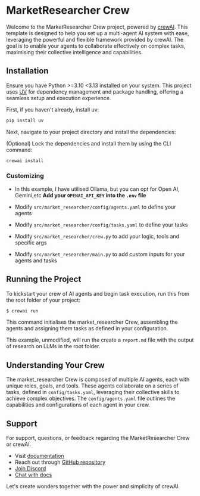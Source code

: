 # MarketResearcher Crew

Welcome to the MarketResearcher Crew project, powered by [crewAI](https://crewai.com). This template is designed to help you set up a multi-agent AI system with ease, leveraging the powerful and flexible framework provided by crewAI. The goal is to enable your agents to collaborate effectively on complex tasks, maximising their collective intelligence and capabilities.

## Installation

Ensure you have Python >=3.10 <3.13 installed on your system. This project uses [UV](https://docs.astral.sh/uv/) for dependency management and package handling, offering a seamless setup and execution experience.

First, if you haven't already, install uv:

```bash
pip install uv
```

Next, navigate to your project directory and install the dependencies:

(Optional) Lock the dependencies and install them by using the CLI command:
```bash
crewai install
```
### Customizing
- In this example, I have utilised Ollama, but you can opt for Open AI, Gemini,etc
**Add your `OPENAI_API_KEY` into the `.env` file**

- Modify `src/market_researcher/config/agents.yaml` to define your agents
- Modify `src/market_researcher/config/tasks.yaml` to define your tasks
- Modify `src/market_researcher/crew.py` to add your logic, tools and specific args
- Modify `src/market_researcher/main.py` to add custom inputs for your agents and tasks

## Running the Project

To kickstart your crew of AI agents and begin task execution, run this from the root folder of your project:

```bash
$ crewai run
```

This command initialises the market_researcher Crew, assembling the agents and assigning them tasks as defined in your configuration.

This example, unmodified, will run the create a `report.md` file with the output of research on LLMs in the root folder.

## Understanding Your Crew

The market_researcher Crew is composed of multiple AI agents, each with unique roles, goals, and tools. These agents collaborate on a series of tasks, defined in `config/tasks.yaml`, leveraging their collective skills to achieve complex objectives. The `config/agents.yaml` file outlines the capabilities and configurations of each agent in your crew.

## Support

For support, questions, or feedback regarding the MarketResearcher Crew or crewAI.
- Visit  [documentation](https://docs.crewai.com)
- Reach out through [GitHub repository](https://github.com/joaomdmoura/crewai)
- [Join Discord](https://discord.com/invite/X4JWnZnxPb)
- [Chat with docs](https://chatg.pt/DWjSBZn)

Let's create wonders together with the power and simplicity of crewAI.
